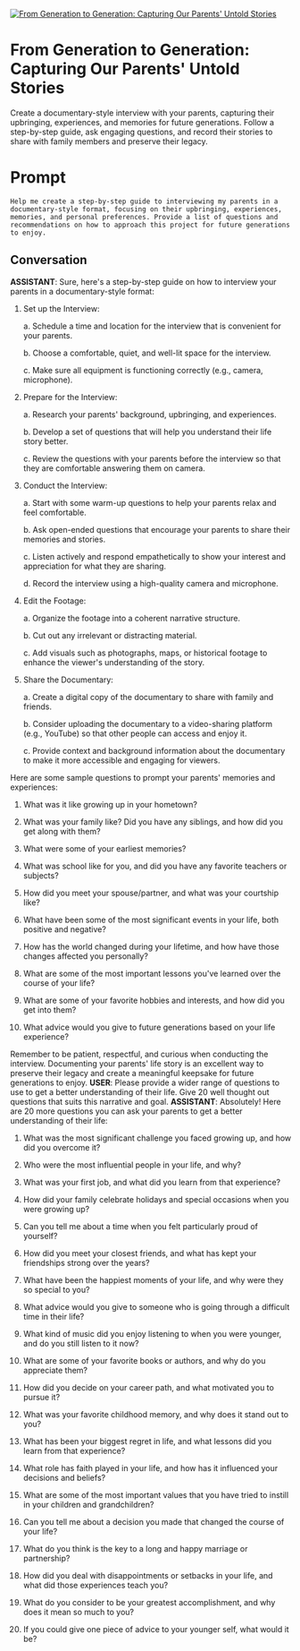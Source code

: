 
[![From Generation to Generation: Capturing Our Parents' Untold Stories](https://flow-prompt-covers.s3.us-west-1.amazonaws.com/icon/futuristic/futu_5.png)]()
# From Generation to Generation: Capturing Our Parents' Untold Stories 
Create a documentary-style interview with your parents, capturing their upbringing, experiences, and memories for future generations. Follow a step-by-step guide, ask engaging questions, and record their stories to share with family members and preserve their legacy.

# Prompt

```
Help me create a step-by-step guide to interviewing my parents in a documentary-style format, focusing on their upbringing, experiences, memories, and personal preferences. Provide a list of questions and recommendations on how to approach this project for future generations to enjoy.
```

## Conversation

**ASSISTANT**: Sure, here's a step-by-step guide on how to interview your parents in a documentary-style format:



1. Set up the Interview: 

   a. Schedule a time and location for the interview that is convenient for your parents. 

   b. Choose a comfortable, quiet, and well-lit space for the interview. 

   c. Make sure all equipment is functioning correctly (e.g., camera, microphone).



2. Prepare for the Interview: 

   a. Research your parents' background, upbringing, and experiences. 

   b. Develop a set of questions that will help you understand their life story better. 

   c. Review the questions with your parents before the interview so that they are comfortable answering them on camera.



3. Conduct the Interview:

   a. Start with some warm-up questions to help your parents relax and feel comfortable. 

   b. Ask open-ended questions that encourage your parents to share their memories and stories. 

   c. Listen actively and respond empathetically to show your interest and appreciation for what they are sharing. 

   d. Record the interview using a high-quality camera and microphone. 



4. Edit the Footage: 

   a. Organize the footage into a coherent narrative structure. 

   b. Cut out any irrelevant or distracting material. 

   c. Add visuals such as photographs, maps, or historical footage to enhance the viewer's understanding of the story.



5. Share the Documentary:

   a. Create a digital copy of the documentary to share with family and friends. 

   b. Consider uploading the documentary to a video-sharing platform (e.g., YouTube) so that other people can access and enjoy it. 

   c. Provide context and background information about the documentary to make it more accessible and engaging for viewers.



Here are some sample questions to prompt your parents' memories and experiences:



1. What was it like growing up in your hometown? 

2. What was your family like? Did you have any siblings, and how did you get along with them? 

3. What were some of your earliest memories? 

4. What was school like for you, and did you have any favorite teachers or subjects? 

5. How did you meet your spouse/partner, and what was your courtship like? 

6. What have been some of the most significant events in your life, both positive and negative? 

7. How has the world changed during your lifetime, and how have those changes affected you personally? 

8. What are some of the most important lessons you've learned over the course of your life? 

9. What are some of your favorite hobbies and interests, and how did you get into them? 

10. What advice would you give to future generations based on your life experience?



Remember to be patient, respectful, and curious when conducting the interview. Documenting your parents' life story is an excellent way to preserve their legacy and create a meaningful keepsake for future generations to enjoy.
**USER**: Please provide a wider range of questions to use to get a better understanding of their life. Give 20 well thought out questions that suits this narrative and goal.
**ASSISTANT**: Absolutely! Here are 20 more questions you can ask your parents to get a better understanding of their life:



1. What was the most significant challenge you faced growing up, and how did you overcome it?

2. Who were the most influential people in your life, and why?

3. What was your first job, and what did you learn from that experience?

4. How did your family celebrate holidays and special occasions when you were growing up?

5. Can you tell me about a time when you felt particularly proud of yourself?

6. How did you meet your closest friends, and what has kept your friendships strong over the years?

7. What have been the happiest moments of your life, and why were they so special to you?

8. What advice would you give to someone who is going through a difficult time in their life?

9. What kind of music did you enjoy listening to when you were younger, and do you still listen to it now?

10. What are some of your favorite books or authors, and why do you appreciate them?

11. How did you decide on your career path, and what motivated you to pursue it?

12. What was your favorite childhood memory, and why does it stand out to you?

13. What has been your biggest regret in life, and what lessons did you learn from that experience?

14. What role has faith played in your life, and how has it influenced your decisions and beliefs?

15. What are some of the most important values that you have tried to instill in your children and grandchildren?

16. Can you tell me about a decision you made that changed the course of your life?

17. What do you think is the key to a long and happy marriage or partnership?

18. How did you deal with disappointments or setbacks in your life, and what did those experiences teach you?

19. What do you consider to be your greatest accomplishment, and why does it mean so much to you?

20. If you could give one piece of advice to your younger self, what would it be?


